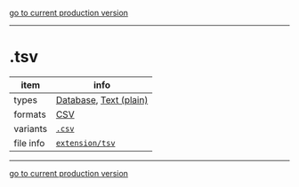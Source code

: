 [go to current production version]({{preferredFormats}})

---



# .tsv

item | info
--- | ---
types | [Database](../dataTypes/database.md), [Text (plain)](../dataTypes/textPlain.md)
formats | [CSV](../fileFormats/csv.md)
variants | [`.csv`](../extensions/csv.md)
file info | [`extension/tsv`]({{fileinfo}}/tsv)




---

[go to current production version]({{preferredFormats}})
